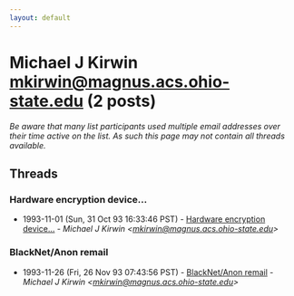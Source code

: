```yaml
---
layout: default
---
```


# Michael J Kirwin <mkirwin@magnus.acs.ohio-state.edu> (2 posts)

_Be aware that many list participants used multiple email addresses over their time active on the list. As such this page may not contain all threads available._

## Threads

### Hardware encryption device...
+ 1993-11-01 (Sun, 31 Oct 93 16:33:46 PST) - [Hardware encryption device...](/archive/1993/11/0f3ec23928fd4e6a68f304e2c3ae63358b9af1c026a15d53accd0de2f92e5f0f) - _Michael J Kirwin \<mkirwin@magnus.acs.ohio-state.edu\>_

### BlackNet/Anon remail
+ 1993-11-26 (Fri, 26 Nov 93 07:43:56 PST) - [BlackNet/Anon remail](/archive/1993/11/9ce1d639ae932fe22926c0cb776680ecf87b5955b2c1d8a9ad22d990afa40f5d) - _Michael J Kirwin \<mkirwin@magnus.acs.ohio-state.edu\>_

